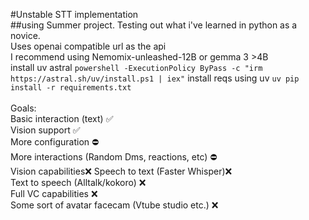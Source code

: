 #Unstable STT implementation\
##using 
Summer project. Testing out what i've learned in python as a novice.\
Uses openai compatible url as the api\
I recommend using Nemomix-unleashed-12B or gemma 3 >4B\
install uv astral
``
powershell -ExecutionPolicy ByPass -c "irm https://astral.sh/uv/install.ps1 | iex"
``
install reqs using uv
``
uv pip install -r requirements.txt
``
\
\
Goals:\
Basic interaction (text) ✅\
Vision support ✅\
More configuration ⛔\
More interactions (Random Dms, reactions, etc) ⛔\
Vision capabilities❌
Speech to text (Faster Whisper)❌\
Text to speech (Alltalk/kokoro) ❌\
Full VC capabilities ❌\
Some sort of avatar facecam (Vtube studio etc.) ❌



